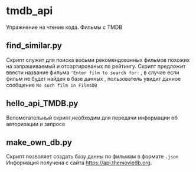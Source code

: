 # tmdb_api
Упражнение на чтение кода. Фильмы с TMDB
## find_similar.py
Скрипт служит для поиска восьми рекомендованных  фильмов похожих на запрашиваемый и отсортированых по рейтингу. Скрипт предложит ввести название фильма `'Enter film to search for:` , в случае если фильм не будет найден в базе данных , пользователь увидит данное сообщение `No such film in FilmsDB`
## hello_api_TMDB.py
Вспомогательный скрипт,необходим для передачи информации об авторизации и запросе 
## make_own_db.py
Скрипт позволяет создать базу данны по фильмам в формате `.json` Информация получена с сайта https://api.themoviedb.org.
